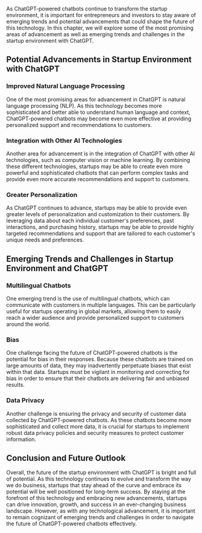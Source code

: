 
As ChatGPT-powered chatbots continue to transform the startup environment, it is important for entrepreneurs and investors to stay aware of emerging trends and potential advancements that could shape the future of this technology. In this chapter, we will explore some of the most promising areas of advancement as well as emerging trends and challenges in the startup environment with ChatGPT.

Potential Advancements in Startup Environment with ChatGPT
----------------------------------------------------------

### Improved Natural Language Processing

One of the most promising areas for advancement in ChatGPT is natural language processing (NLP). As this technology becomes more sophisticated and better able to understand human language and context, ChatGPT-powered chatbots may become even more effective at providing personalized support and recommendations to customers.

### Integration with Other AI Technologies

Another area for advancement is in the integration of ChatGPT with other AI technologies, such as computer vision or machine learning. By combining these different technologies, startups may be able to create even more powerful and sophisticated chatbots that can perform complex tasks and provide even more accurate recommendations and support to customers.

### Greater Personalization

As ChatGPT continues to advance, startups may be able to provide even greater levels of personalization and customization to their customers. By leveraging data about each individual customer's preferences, past interactions, and purchasing history, startups may be able to provide highly targeted recommendations and support that are tailored to each customer's unique needs and preferences.

Emerging Trends and Challenges in Startup Environment and ChatGPT
-----------------------------------------------------------------

### Multilingual Chatbots

One emerging trend is the use of multilingual chatbots, which can communicate with customers in multiple languages. This can be particularly useful for startups operating in global markets, allowing them to easily reach a wider audience and provide personalized support to customers around the world.

### Bias

One challenge facing the future of ChatGPT-powered chatbots is the potential for bias in their responses. Because these chatbots are trained on large amounts of data, they may inadvertently perpetuate biases that exist within that data. Startups must be vigilant in monitoring and correcting for bias in order to ensure that their chatbots are delivering fair and unbiased results.

### Data Privacy

Another challenge is ensuring the privacy and security of customer data collected by ChatGPT-powered chatbots. As these chatbots become more sophisticated and collect more data, it is crucial for startups to implement robust data privacy policies and security measures to protect customer information.

Conclusion and Future Outlook
-----------------------------

Overall, the future of the startup environment with ChatGPT is bright and full of potential. As this technology continues to evolve and transform the way we do business, startups that stay ahead of the curve and embrace its potential will be well positioned for long-term success. By staying at the forefront of this technology and embracing new advancements, startups can drive innovation, growth, and success in an ever-changing business landscape. However, as with any technological advancement, it is important to remain cognizant of emerging trends and challenges in order to navigate the future of ChatGPT-powered chatbots effectively.

